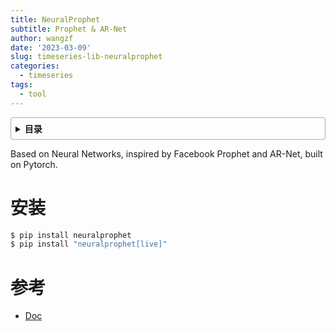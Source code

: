 ```yaml
---
title: NeuralProphet
subtitle: Prophet & AR-Net
author: wangzf
date: '2023-03-09'
slug: timeseries-lib-neuralprophet
categories:
  - timeseries
tags:
  - tool
---
```


<style>
details {
    border: 1px solid #aaa;
    border-radius: 4px;
    padding: .5em .5em 0;
}
summary {
    font-weight: bold;
    margin: -.5em -.5em 0;
    padding: .5em;
}
details[open] {
    padding: .5em;
}
details[open] summary {
    border-bottom: 1px solid #aaa;
    margin-bottom: .5em;
}
img {
    pointer-events: none;
}
</style>

<details><summary>目录</summary><p>

- [安装](#安装)
- [参考](#参考)
</p></details><p></p>

Based on Neural Networks, inspired by Facebook Prophet and AR-Net, built on Pytorch.

# 安装

```bash
$ pip install neuralprophet
$ pip install "neuralprophet[live]"
```







# 参考

* [Doc](https://neuralprophet.com/)
